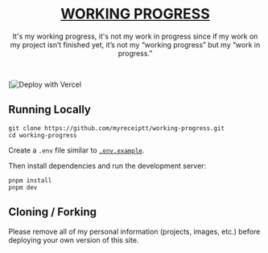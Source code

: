 <div align="center">
    <a href="https://wp.straight-line.org"><h1 align="center">WORKING PROGRESS</h1></a>

It's my working progress, it's not my work in progress since if my work on my project isn’t finished yet, it’s not my “working progress” but my “work in progress.”

</div>

<br/>


[![Deploy with Vercel](https://vercel.com/new/prof-nota/clone?teamCreateStatus=hidden&demo-title=Prof.+NOTA%27s+Working+Progress&demo-description=It%27s%20my%20working%20progress,%20it%27s%20not%20my%20work%20in%20progress%20since%20if%20my%20work%20on%20my%20project%20isn%E2%80%99t%20finished%20yet,%20it%E2%80%99s%20not%20my%20%E2%80%9Cworking%20progress%E2%80%9D%20but%20my%20%E2%80%9Cwork%20in%20progress.%E2%80%9D&demo-url=https%3A%2F%2Fwp.straight-line.org%2F&demo-image=https://prompt.straight-line.org/prof-nota-v.1.20.jpg&project-name=Prof.+NOTA's+Working+Progress&repository-name=working-progress&repository-url=https%3A%2F%2Fgithub.com%2Fmyreceiptt%2Fworking-progress&teamSlug=clone)

## Running Locally


```sh-session
git clone https://github.com/myreceiptt/working-progress.git
cd working-progress
```


Create a `.env` file similar to [`.env.example`](https://github.com/myreceiptt/working-progress/blob/main/.env.example).

Then install dependencies and run the development server:
```sh-session
pnpm install
pnpm dev
```


## Cloning / Forking

Please remove all of my personal information (projects, images, etc.) before deploying your own version of this site.
